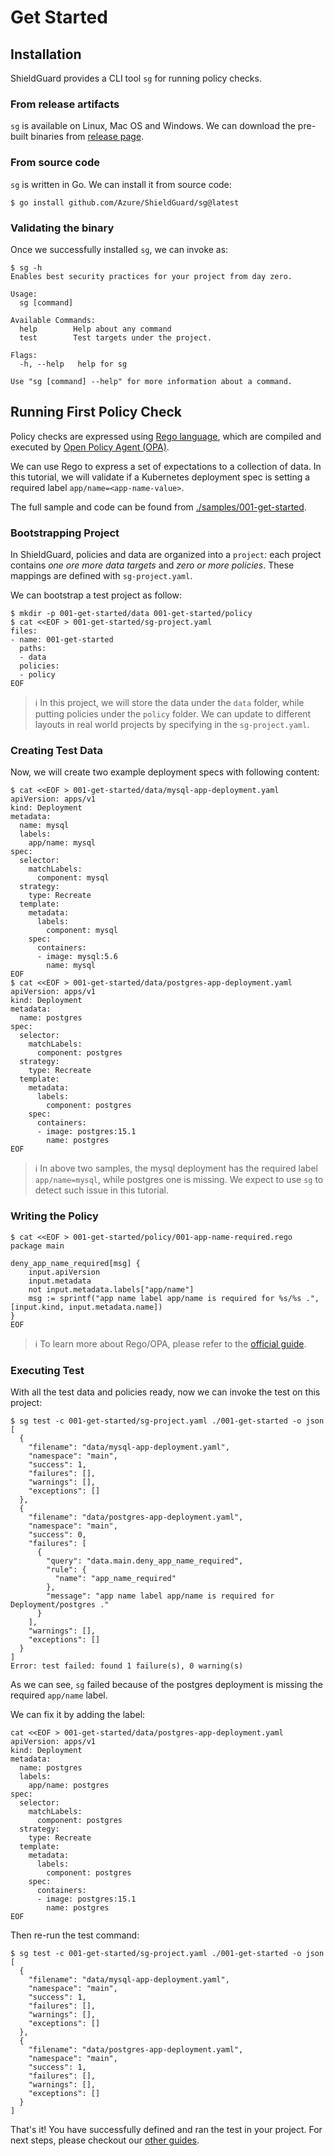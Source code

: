 # Get Started

## Installation

ShieldGuard provides a CLI tool `sg` for running policy checks.

### From release artifacts

`sg` is available on Linux, Mac OS and Windows. We can download the pre-built binaries
from [release page][sg_release_page].

[sg_release_page]: https://github.com/Azure/ShieldGuard/releases

<!-- TODO(hbc): add download script for downloading specific version -->

### From source code

`sg` is written in Go. We can install it from source code:

```
$ go install github.com/Azure/ShieldGuard/sg@latest
```

### Validating the binary

Once we successfully installed `sg`, we can invoke as:

```
$ sg -h
Enables best security practices for your project from day zero.

Usage:
  sg [command]

Available Commands:
  help        Help about any command
  test        Test targets under the project.

Flags:
  -h, --help   help for sg

Use "sg [command] --help" for more information about a command.
```

## Running First Policy Check

Policy checks are expressed using [Rego language][rego], which are compiled and executed by 
[Open Policy Agent (OPA)][opa].

[rego]: https://www.openpolicyagent.org/docs/latest/policy-language/
[opa]: https://github.com/open-policy-agent/opa

We can use Rego to express a set of expectations to a collection of data.
In this tutorial, we will validate if a Kubernetes deployment spec is setting a required label `app/name=<app-name-value>`.

The full sample and code can be found from [./samples/001-get-started](./samples/001-get-started).

### Bootstrapping Project

In ShieldGuard, policies and data are organized into a `project`: each project contains *one ore more data targets*  and *zero or more policies*. These mappings are defined with `sg-project.yaml`.

We can bootstrap a test project as follow:

```
$ mkdir -p 001-get-started/data 001-get-started/policy
$ cat <<EOF > 001-get-started/sg-project.yaml
files:
- name: 001-get-started
  paths:
  - data
  policies:
  - policy
EOF
```

> :information_source: In this project, we will store the data under the `data` folder, while putting policies under the `policy` folder. We can update to different layouts in real world projects by specifying in the `sg-project.yaml`.

### Creating Test Data

Now, we will create two example deployment specs with following content:

```
$ cat <<EOF > 001-get-started/data/mysql-app-deployment.yaml
apiVersion: apps/v1
kind: Deployment
metadata:
  name: mysql
  labels:
    app/name: mysql
spec:
  selector:
    matchLabels:
      component: mysql
  strategy:
    type: Recreate
  template:
    metadata:
      labels:
        component: mysql
    spec:
      containers:
      - image: mysql:5.6
        name: mysql
EOF
$ cat <<EOF > 001-get-started/data/postgres-app-deployment.yaml
apiVersion: apps/v1
kind: Deployment
metadata:
  name: postgres
spec:
  selector:
    matchLabels:
      component: postgres
  strategy:
    type: Recreate
  template:
    metadata:
      labels:
        component: postgres
    spec:
      containers:
      - image: postgres:15.1
        name: postgres
EOF
```

> :information_source: In above two samples, the mysql deployment has the required label `app/name=mysql`, while postgres one is missing. We expect to use `sg` to detect such issue in this tutorial.

### Writing the Policy

```
$ cat <<EOF > 001-get-started/policy/001-app-name-required.rego
package main

deny_app_name_required[msg] {
	input.apiVersion
	input.metadata
	not input.metadata.labels["app/name"]
	msg := sprintf("app name label app/name is required for %s/%s .", [input.kind, input.metadata.name])
}
EOF
```

> :information_source: To learn more about Rego/OPA, please refer to the [official guide][opa_official_guide].

[opa_official_guide]: https://www.openpolicyagent.org/docs/latest/policy-reference/

### Executing Test

With all the test data and policies ready, now we can invoke the test on this project:

```
$ sg test -c 001-get-started/sg-project.yaml ./001-get-started -o json
[
  {
    "filename": "data/mysql-app-deployment.yaml",
    "namespace": "main",
    "success": 1,
    "failures": [],
    "warnings": [],
    "exceptions": []
  },
  {
    "filename": "data/postgres-app-deployment.yaml",
    "namespace": "main",
    "success": 0,
    "failures": [
      {
        "query": "data.main.deny_app_name_required",
        "rule": {
          "name": "app_name_required"
        },
        "message": "app name label app/name is required for Deployment/postgres ."
      }
    ],
    "warnings": [],
    "exceptions": []
  }
]
Error: test failed: found 1 failure(s), 0 warning(s)
```

As we can see, `sg` failed because of the postgres deployment is missing the required `app/name` label.

We can fix it by adding the label:

```
cat <<EOF > 001-get-started/data/postgres-app-deployment.yaml
apiVersion: apps/v1
kind: Deployment
metadata:
  name: postgres
  labels:
    app/name: postgres
spec:
  selector:
    matchLabels:
      component: postgres
  strategy:
    type: Recreate
  template:
    metadata:
      labels:
        component: postgres
    spec:
      containers:
      - image: postgres:15.1
        name: postgres
EOF
```

Then re-run the test command:

```
$ sg test -c 001-get-started/sg-project.yaml ./001-get-started -o json
[
  {
    "filename": "data/mysql-app-deployment.yaml",
    "namespace": "main",
    "success": 1,
    "failures": [],
    "warnings": [],
    "exceptions": []
  },
  {
    "filename": "data/postgres-app-deployment.yaml",
    "namespace": "main",
    "success": 1,
    "failures": [],
    "warnings": [],
    "exceptions": []
  }
]
```

That's it! You have successfully defined and ran the test in your project. For next steps, please checkout our [other guides](./README.md).